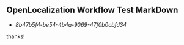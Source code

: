 ## OpenLocalization Workflow Test MarkDown
* *8b47b5f4-be54-4b4a-9069-47f0b0cbfd34*
 
thanks!

<!--HONumber=Sep16_HO1-->


